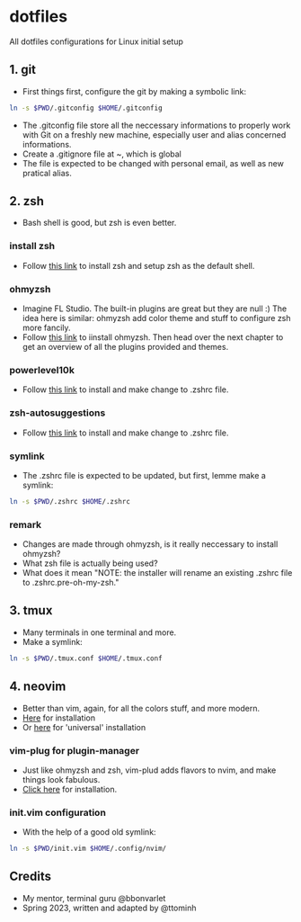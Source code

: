 # dotfiles
All dotfiles configurations for Linux initial setup

## 1. git
+ First things first, configure the git by making a symbolic link:
```bash
ln -s $PWD/.gitconfig $HOME/.gitconfig
```
+ The .gitconfig file store all the neccessary informations to properly work with Git on a freshly new machine, especially user and alias concerned informations.
+ Create a .gitignore file at ~, which is global
+ The file is expected to be changed with personal email, as well as new pratical alias.
## 2. zsh
+ Bash shell is good, but zsh is even better.

### install zsh
+ Follow [this link](https://github.com/ohmyzsh/ohmyzsh/wiki/Installing-ZSH#install-and-set-up-zsh-as-default) to install zsh and setup zsh as the default shell.

### ohmyzsh
+ Imagine FL Studio. The built-in plugins are great but they are null :) The idea here is similar: ohmyzsh add color theme and stuff to configure zsh more fancily.
+ Follow [this link](https://github.com/ohmyzsh/ohmyzsh/wiki#welcome-to-oh-my-zsh) to iinstall ohmyzsh. Then head over the next chapter to get an overview of all the plugins provided and themes.

### powerlevel10k
+ Follow [this link](https://github.com/romkatv/powerlevel10k#oh-my-zsh) to install and make change to .zshrc file.
### zsh-autosuggestions
+ Follow [this link](https://github.com/zsh-users/zsh-autosuggestions/blob/master/INSTALL.md#oh-my-zsh) to install and make change to .zshrc file.

### symlink
+ The .zshrc file is expected to be updated, but first, lemme make a symlink:
```bash
ln -s $PWD/.zshrc $HOME/.zshrc
```

### remark
+ Changes are made through ohmyzsh, is it really neccessary to install ohmyzsh?
+ What zsh file is actually being used?
+ What does it mean "NOTE: the installer will rename an existing .zshrc file to .zshrc.pre-oh-my-zsh."

## 3. tmux
+ Many terminals in one terminal and more.
+ Make a symlink:
```bash
ln -s $PWD/.tmux.conf $HOME/.tmux.conf
```
## 4. neovim
+ Better than vim, again, for all the colors stuff, and more modern.
+ [Here](https://github.com/neovim/neovim/wiki/Installing-Neovim#ubuntu) for installation
+ Or [here](https://github.com/neovim/neovim/wiki/Installing-Neovim#appimage-universal-linux-package) for 'universal' installation

### vim-plug for plugin-manager
+ Just like ohmyzsh and zsh, vim-plud adds flavors to nvim, and make things look fabulous.
+ [Click here](https://github.com/junegunn/vim-plug#neovim) for installation.
### init.vim configuration
+ With the help of a good old symlink:
```bash
ln -s $PWD/init.vim $HOME/.config/nvim/
```
## Credits
+ My mentor, terminal guru @bbonvarlet
+ Spring 2023, written and adapted by @ttominh
